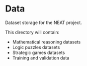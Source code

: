 # Data

Dataset storage for the NEAT project.

This directory will contain:
- Mathematical reasoning datasets
- Logic puzzles datasets
- Strategic games datasets
- Training and validation data
